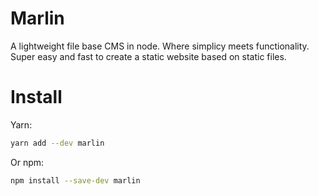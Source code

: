 # Marlin
A lightweight file base CMS in node. Where simplicy meets functionality.
Super easy and fast to create a static website based on static files.

# Install

Yarn:

```bash
yarn add --dev marlin
```

Or npm:

```bash
npm install --save-dev marlin
```


